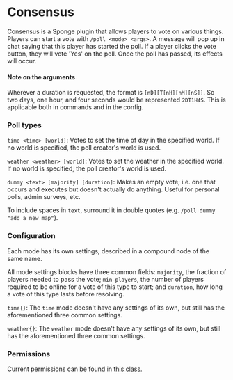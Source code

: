 # Consensus

Consensus is a Sponge plugin that allows players to vote on various things. 
Players can start a vote with `/poll <mode> <args>`. A message will pop up in chat saying that this player has started the poll.
If a player clicks the vote button, they will vote 'Yes' on the poll.
Once the poll has passed, its effects will occur.

#### Note on the arguments
Wherever a duration is requested, the format is `[nD][T[nH][nM][nS]]`.
So two days, one hour, and four seconds would be represented `2DT1H4S`.
This is applicable both in commands and in the config.

### Poll types

`time <time> [world]`: Votes to set the time of day in the specified world. 
If no world is specified, the poll creator's world is used.

`weather <weather> [world]`: Votes to set the weather in the specified world.
If no world is specified, the poll creator's world is used.

`dummy <text> [majority] [duration]`: Makes an empty vote; i.e. one that occurs and executes but doesn't actually do anything. 
Useful for personal polls, admin surveys, etc. 

To include spaces in `text`, surround it in double quotes (e.g. `/poll dummy "add a new map"`).

### Configuration

Each mode has its own settings, described in a compound node of the same name.

All mode settings blocks have three common fields: `majority`, the fraction of players needed to pass the vote;
`min-players`, the number of players required to be online for a vote of this type to start;
and `duration`, how long a vote of this type lasts before resolving.

`time{}`: The `time` mode doesn't have any settings of its own, but still has the aforementioned three common settings.

`weather{}`: The `weather` mode doesn't have any settings of its own, but still has the aforementioned three common settings.

### Permissions

Current permissions can be found in [this class.](https://github.com/SuperslowJelly/Complex-Consensus/blob/master/src/main/java/io/github/superslowjelly/consensus/Permissions.java)